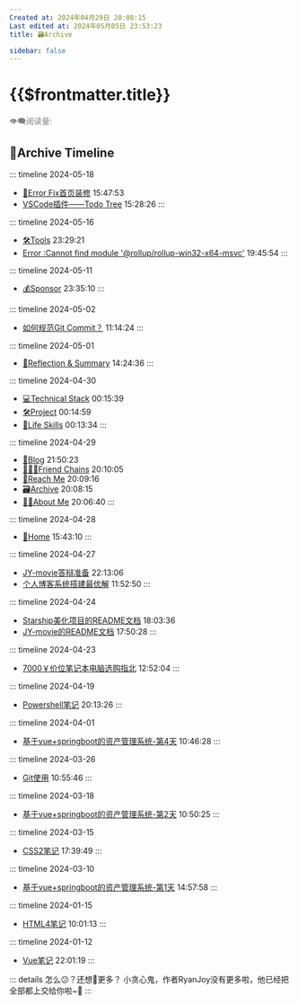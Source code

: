 ```yaml
---
Created at: 2024年04月29日 20:08:15
Last edited at: 2024年05月05日 23:53:23
title: 🗃️Archive

sidebar: false
---
```

# {{$frontmatter.title}} <badge type="danger" text="持续更新" style="margin-top:12px;"/>

<div class="flex gap-[4px] items-center" style="color:gray;font-size:14px;">
  👁️‍🗨️阅读量: <span id="busuanzi_container_page_pv">
    <span id="busuanzi_value_page_pv" />
  </span>
</div>

## 🌴Archive Timeline
::: timeline 2024-05-18
- [🚨Error Fix首页装修](/blog/tech_skills/Blog/error_fix/) 15:47:53
- [VSCode插件——Todo Tree](/blog/tools/VSCode/插件/todo_tree) 15:28:26
:::

::: timeline 2024-05-16
- [🛠️Tools](/blog/tools/index) 23:29:21
- [Error :Cannot find module '@rollup/rollup-win32-x64-msvc'](/blog/tech_skills/Blog/error_fix/rollup) 19:45:54
:::

::: timeline 2024-05-11
- [💰Sponsor](/about_me/sponsor) 23:35:10
:::

::: timeline 2024-05-02
- [如何规范Git Commit？](/blog/tools/Git/如何规范Git_Commit？) 11:14:24
:::

::: timeline 2024-05-01
- [🤔Reflection & Summary](/blog/reflection&summary/) 14:24:36
:::

::: timeline 2024-04-30
- [💻Technical Stack](/blog/tech_skills/) 00:15:39
- [🛠️Project](/blog/project/) 00:14:59
- [🚶Life Skills](/blog/life_skills/) 00:13:34
:::

::: timeline 2024-04-29
- [📒Blog](/blog/) 21:50:23
- [🧑‍🤝‍🧑Friend Chains](/about_me/friendChains) 20:10:05
- [📱Reach Me](/about_me/reach_me) 20:09:16
- [🗃️Archive](/archive/) 20:08:15
- [👨‍🎓About Me](/about_me/) 20:06:40
:::

::: timeline 2024-04-28
- [🏡Home](/) 15:43:10
:::

::: timeline 2024-04-27
- [JY-movie答辩准备](/blog/project/JY-movie/JY-movie答辩相关) 22:13:06
- [个人博客系统搭建最优解](/blog/tech_skills/Blog/个人博客系统搭建最优解) 11:52:50
:::

::: timeline 2024-04-24
- [Starship美化项目的README文档](/blog/project/Starship_customize/starship_custom) 18:03:36
- [JY-movie的README文档](/blog/project/JY-movie/jy-movie) 17:50:28
:::

::: timeline 2024-04-23
- [7000￥价位笔记本电脑选购指北](/blog/life_skills/shopping/7000￥价位笔记本电脑选购指北) 12:52:04
:::

::: timeline 2024-04-19
- [Powershell笔记](/blog/tools/Powershell/powershell) 20:13:26
:::

::: timeline 2024-04-01
- [基于vue+springboot的资产管理系统-第4天](/blog/project/基于vue+springboot的资产管理系统/第4天---智慧物业管理系统) 10:46:28
:::

::: timeline 2024-03-26
- [Git使用](/blog/tools/Git/git使用) 10:55:46
:::

::: timeline 2024-03-18
- [基于vue+springboot的资产管理系统-第2天](/blog/project/基于vue+springboot的资产管理系统/第2天_2---项目速成攻略) 10:50:25
:::

::: timeline 2024-03-15
- [CSS2笔记](/blog/tech_skills/CSS/CSS2) 17:39:49
:::

::: timeline 2024-03-10
- [基于vue+springboot的资产管理系统-第1天](/blog/project/基于vue+springboot的资产管理系统/第1天---前端) 14:57:58
:::

::: timeline 2024-01-15
- [HTML4笔记](/blog/tech_skills/HTML/HTML4) 10:01:13
:::

::: timeline 2024-01-12
- [Vue笔记](/blog/tech_skills/VUE/VUE) 22:01:19
:::

::: details 怎么😕？还想👀更多？
小贪心鬼，作者RyanJoy没有更多啦，他已经把全部都上交给你啦~🥵
:::